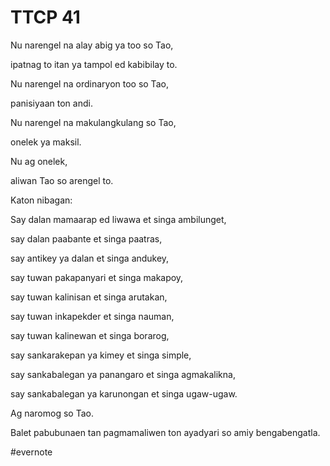# TTCP 41

Nu narengel na alay abig ya too so Tao,

ipatnag to itan ya tampol ed kabibilay to.

Nu narengel na ordinaryon too so Tao,

panisiyaan ton andi.

Nu narengel na makulangkulang so Tao,

onelek ya maksil.

Nu ag onelek,

aliwan Tao so arengel to.

Katon nibagan:

Say dalan mamaarap ed liwawa et singa ambilunget,

say dalan paabante et singa paatras,

say antikey ya dalan et singa andukey,

say tuwan pakapanyari et singa makapoy,

say tuwan kalinisan et singa arutakan,

say tuwan inkapekder et singa nauman,

say tuwan kalinewan et singa borarog,

say sankarakepan ya kimey et singa simple,

say sankabalegan ya panangaro et singa agmakalikna,

say sankabalegan ya karunongan et singa ugaw-ugaw.

Ag naromog so Tao.

Balet pabubunaen tan pagmamaliwen ton ayadyari so amiy bengabengatla.

\#evernote

